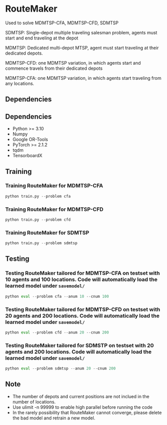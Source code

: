 # RouteMaker
Used to solve MDMTSP-CFA, MDMTSP-CFD, SDMTSP

SDMTSP: Single-depot multiple traveling salesman problem, agents must start and end traveling at the depot

MDMTSP: Dedicated multi-depot MTSP, agent must start traveling at their dedicated depots. 

MDMTSP-CFD: one MDMTSP variation, in which agents start and commence travels from their dedicated depots

MDMTSP-CFA: one MDMTSP variation, in which agents start traveling from any locations.

## Dependencies

## Dependencies
* Python >= 3.10
* Numpy
* Google OR-Tools
* PyTorch >= 2.1.2
* tqdm
* TensorboardX
  
## Training
### Training RouteMaker for MDMTSP-CFA
```python
python train.py --problem cfa
```

### Training RouteMaker for MDMTSP-CFD
```python
python train.py --problem cfd
```

### Training RouteMaker for SDMTSP
```python
python train.py --problem sdmtsp
```

## Testing
### Testing RouteMaker tailored for MDMTSP-CFA on testset with 10 agents and 100 locations. Code will automatically load the learned model under `savemodel/`
```python
python eval --problem cfa --anum 10 --cnum 100
```

### Testing RouteMaker tailored for MDMTSP-CFD on testset with 20 agents and 200 locations. Code will automatically load the learned model under `savemodel/`
```python
python eval --problem cfd --anum 20 --cnum 200
```

### Testing RouteMaker tailored for SDMSTP on testset with 20 agents and 200 locations. Code will automatically load the learned model under `savemodel/`
```python
python eval --problem sdmtsp --anum 20 --cnum 200
```

## Note
* The number of depots and current positions are not inclued in the number of locations.
* Use ulimit -n 99999 to enable high parallel before running the code
* In the rarely possibility that RouteMaker cannot converge, please delete the bad model and retrain a new model. 

